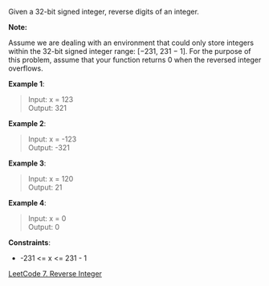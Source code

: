 Given a 32-bit signed integer, reverse digits of an integer.

**Note:**

Assume we are dealing with an environment that could only store integers within the 32-bit signed integer range: [−231,  231 − 1]. For the purpose of this problem, assume that your function returns 0 when the reversed integer overflows.

**Example 1**:

>Input: x = 123<br>Output: 321

**Example 2**:

>Input: x = -123<br>Output: -321

**Example 3**:

>Input: x = 120<br>Output: 21

**Example 4**:

>Input: x = 0<br>Output: 0
 
**Constraints**:

- -231 <= x <= 231 - 1

[LeetCode 7. Reverse Integer](https://leetcode.com/problems/reverse-integer/)